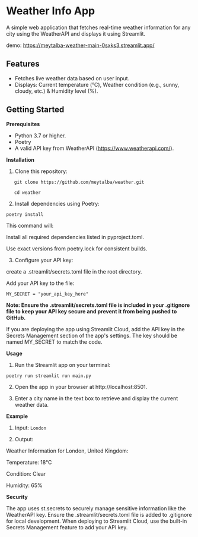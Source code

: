 # Weather Info App

A simple web application that fetches real-time weather information for any city using the WeatherAPI and displays it using Streamlit.

demo: https://meytalba-weather-main-0sxks3.streamlit.app/

## Features

 - Fetches live weather data based on user input.
 - Displays: Current temperature (°C),  Weather condition (e.g., sunny, cloudy, etc.) &
Humidity level (%).

## Getting Started

**Prerequisites**

 - Python 3.7 or higher.
 - Poetry
 - A valid API key from WeatherAPI (https://www.weatherapi.com/).

   
**Installation**

 1. Clone this repository:


```
   git clone https://github.com/meytalba/weather.git
    
   cd weather
```
2. Install dependencies using Poetry:
   
```
poetry install
```
This command will:

Install all required dependencies listed in pyproject.toml.

Use exact versions from poetry.lock for consistent builds.

3. Configure your API key:

create a .streamlit/secrets.toml file in the root directory.

Add your API key to the file:

```
MY_SECRET = "your_api_key_here"
```

**Note: Ensure the .streamlit/secrets.toml file is included in your .gitignore file to keep your API key secure and prevent it from being pushed to GitHub.**

If you are deploying the app using Streamlit Cloud, add the API key in the Secrets Management section of the app's settings. The key should be named MY_SECRET to match the code.

**Usage**

1. Run the Streamlit app on your terminal:

```poetry run streamlit run main.py```

2. Open the app in your browser at http://localhost:8501.

3. Enter a city name in the text box to retrieve and display the current weather data.

**Example**

1. Input: ```London```

2. Output:

Weather Information for London, United Kingdom:

Temperature: 18°C

Condition: Clear

Humidity: 65%

**Security**

The app uses st.secrets to securely manage sensitive information like the WeatherAPI key.
Ensure the .streamlit/secrets.toml file is added to .gitignore for local development.
When deploying to Streamlit Cloud, use the built-in Secrets Management feature to add your API key.
